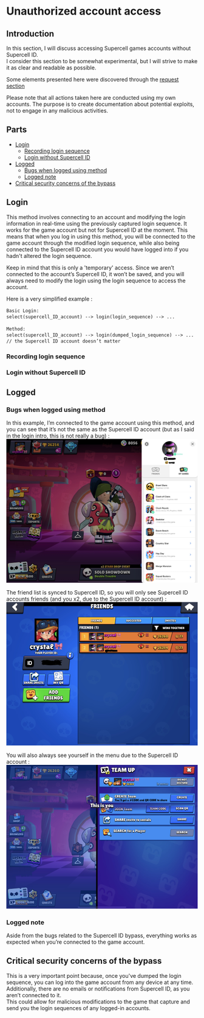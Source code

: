 # Unauthorized account access

## Introduction
In this section, I will discuss accessing Supercell games accounts without Supercell ID.  
I consider this section to be somewhat experimental, but I will strive to make it as clear and readable as possible.  

Some elements presented here were discovered through the [request section](https://github.com/slayy2357/mimi/blob/main/requests/README.md)

Please note that all actions taken here are conducted using my own accounts. The purpose is to create documentation about potential exploits, not to engage in any malicious activities.

## Parts
- [Login](#login)
  - [Recording login sequence](#recording-login-sequence)
  - [Login without Supercell ID](#login-without-supercell-id)
- [Logged](#logged)
  - [Bugs when logged using method](#bugs-when-logged-using-method)
  - [Logged note](#logged-note)
- [Critical security concerns of the bypass](#Critical-security-concerns-of-the-bypass)

## Login
This method involves connecting to an account and modifying the login information in real-time using the previously captured login sequence. It works for the game account but not for Supercell ID at the moment. This means that when you log in using this method, you will be connected to the game account through the modified login sequence, while also being connected to the Supercell ID account you would have logged into if you hadn't altered the login sequence.  

Keep in mind that this is only a 'temporary' access. Since we aren’t connected to the account’s Supercell ID, it won’t be saved, and you will always need to modify the login using the login sequence to access the account.  

Here is a very simplified example :
``` text
Basic Login:
select(supercell_ID_account) --> login(login_sequence) --> ...

Method:
select(supercell_ID_account) --> login(dumped_login_sequence) --> ... // the Supercell ID account doesn’t matter
```

### Recording login sequence

### Login without Supercell ID

## Logged

### Bugs when logged using method

In this example, I’m connected to the game account using this method, and you can see that it’s not the same as the Supercell ID account (but as I said in the login intro, this is not really a bug) :
![alt text](https://raw.githubusercontent.com/slayy2357/mimi/refs/heads/main/account-access/pictures/1.png)  

The friend list is synced to Supercell ID, so you will only see Supercell ID accounts friends (and you x2, due to the Supercell ID account) : 
![alt text](https://raw.githubusercontent.com/slayy2357/mimi/refs/heads/main/account-access/pictures/2.png)  

You will also always see yourself in the menu due to the Supercell ID account : 
![alt text](https://raw.githubusercontent.com/slayy2357/mimi/refs/heads/main/account-access/pictures/3.png)

### Logged note
Aside from the bugs related to the Supercell ID bypass, everything works as expected when you’re connected to the game account.

## Critical security concerns of the bypass
This is a very important point because, once you've dumped the login sequence, you can log into the game account from any device at any time. Additionally, there are no emails or notifications from Supercell ID, as you aren’t connected to it.  
This could allow for malicious modifications to the game that capture and send you the login sequences of any logged-in accounts.